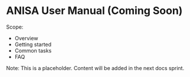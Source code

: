 # ANISA User Manual (Coming Soon)

Scope:
- Overview
- Getting started
- Common tasks
- FAQ

Note: This is a placeholder. Content will be added in the next docs sprint.

